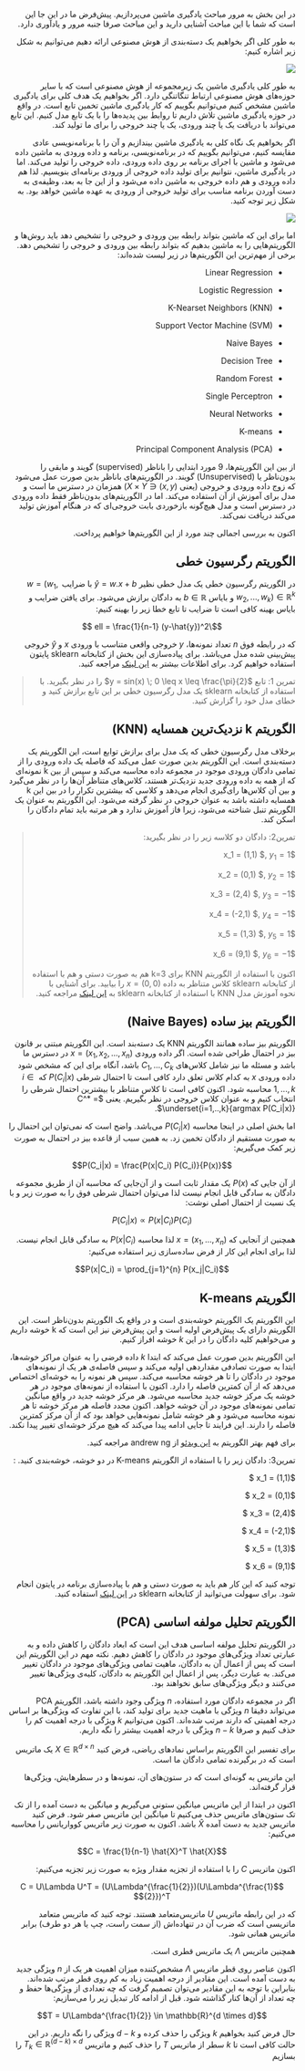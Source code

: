 <div dir="rtl" align='right'>

در این بخش به مرور مباحث یادگیری ماشین می‌پردازیم. پیش‌فرض ما در این جا این است که شما با این مباحث آشنایی دارید و این مباحث صرفا جنبه مرور و یادآوری دارد.

به طور کلی اگر بخواهیم یک دسته‌بندی از هوش مصنوعی ارائه دهیم می‌توانیم به شکل زیر اشاره کنیم:

![](AI_field.png)

به طور کلی یادگیری ماشین یک زیرمجموعه از هوش مصنوعی است که با سایر حوزه‌های هوش مصنوعی ارتباط تنگاتنگی دارد. اگر بخواهیم یک هدف کلی برای یادگیری ماشین مشخص کنیم می‌توانیم بگوییم که کار یادگیری ماشین تخمین تابع است. در واقع در حوزه یادگیری ماشین تلاش داریم تا روابط بین پدیده‌ها را با یک تابع مدل کنیم. این تابع می‌تواند با دریافت یک یا چند ورودی، یک یا چند خروجی را برای ما تولید کند.

اگر بخواهیم یک نگاه کلی به یادگیری ماشین بیندازیم و آن را با برنامه‌نویسی عادی مقایسه کنیم، می‌توانیم بگوییم که در برنامه‌نویسی، برنامه و داده ورودی به ماشین داده می‌شود و ماشین با اجرای برنامه بر روی داده ورودی، داده خروجی را تولید می‌کند. اما در یادگیری ماشین، نتوانیم برای تولید داده خروجی از ورودی برنامه‌ای بنویسیم. لذا هم داده ورودی و هم داده خروجی به ماشین داده می‌شود و از این جا به بعد، وظیفه‌ی به دست آوردن برنامه مناسب برای تولید خروجی از ورودی به عهده ماشین خواهد بود. به شکل زیر توجه کنید.

![](com.png)



اما برای این که ماشین بتواند رابطه بین ورودی و خروجی را تشخیص دهد باید روش‌ها و الگوریتم‌هایی را به ماشین بدهیم که بتواند رابطه بین ورودی و خروجی را تشخیص دهد. برخی از مهم‌ترین این الگوریتم‌ها در زیر لیست شده‌اند:

- Linear Regression

- Logistic Regression

- K-Nearset Neighbors (KNN)

- Support Vector Machine (SVM)

- Naive Bayes

- Decision Tree

- Random Forest

- Single Perceptron

- Neural Networks

- K-means

- Principal Component Analysis (PCA)


از بین این الگوریتم‌ها، 9 مورد ابتدایی را باناظر (supervised) گویند و مابقی را بدون‌ناظر یا (Unsupervised) گویند. در الگوریتم‌های باناظر بدین صورت عمل می‌شود که زوج داده ورودی و خروجی (یعنی ${(x,y) \in X \times Y}$) همزمان در دسترس ما است و مدل برای آموزش از آن استفاده می‌کند. اما در الگوریتم‌های بدون‌ناظر فقط داده ورودی در دسترس است و مدل هیچ‌گونه بازخوردی بابت خروجی‌ای که در هنگام آموزش تولید می‌کند دریافت نمی‌کند. 

اکنون به بررسی اجمالی چند مورد از این الگوریتم‌ها خواهیم پرداخت. 

## الگوریتم رگرسیون خطی

در الگوریتم رگرسیون خطی یک مدل خطی نظیر $\hat{y} = w.x + b$ با ضرایب $w=(w_1, w_2 ,..., w_k) \in \mathbb{R}^k$ و بایاس $b \in \mathbb{R}$ به دادگان برازش می‌شود. برای یافتن ضرایب و بایاس بهینه کافی است تا ضرایب تا تابع خطا زیر را بهینه  کنیم:

$$\ell = \frac{1}{n-1} (y-\hat{y})^2 $$

که در رابطه فوق $n$ تعداد نمونه‌ها،  $y$ خروجی واقعی متناسب با ورودی $x$  و $\hat{y}$ خروجی پیش‌بینی شده مدل می‌باشد. برای پیاده‌سازی این بخش از کتابخانه sklearn پایتون استفاده خواهیم کرد. برای اطلاعات بیشتر به [این لینک](https://scikit-learn.org/stable/modules/generated/sklearn.linear_model.LinearRegression.html) مراجعه کنید. 





> تمرین 1: تابع $y = sin(x) \;  0 \leq x \leq \frac{\pi}{2}$ را در نظر بگیرید. با استفاده از کتابخانه sklearn یک مدل رگرسیون خطی بر این تابع برازش کنید و خطای مدل خود را گزارش کنید.



## الگوریتم k نزدیک‌ترین همسایه (KNN)

برخلاف مدل رگرسیون خطی که یک مدل برای برازش توابع است، این الگوریتم یک دسته‌بندی است. این الگوریتم بدین صورت عمل می‌کند که فاصله یک داده ورودی را از تمامی دادگان ورودی موجود در مجموعه داده محاسبه می‌کند و سپس از بین k نمونه‌ای که از همه به داده ورودی جدید نزدیک‌تر هستند، کلاس‌های متناظر آن‌ها را در نظر می‌گیرد و بین آن کلاس‌ها رای‌گیری انجام می‌دهد و کلاسی که بیشترین تکرار را در بین این k همسایه داشته باشد به عنوان خروجی در نظر گرفته می‌شود. این الگوریتم به عنوان یک الگوریتم تنبل شناخته می‌شود، زیرا فاز آموزش ندارد و هر مرتبه باید تمام دادگان را اسکن کند.



> تمرین2: دادگان دو کلاسه زیر را در نظر بگیرید:
>
> $x_1  = (1,1) $, $y_1 = 1$
>
> $x_2  = (0,1) $, $y_2 = 1$
>
> $x_3  = (2,4) $, $y_3 = -1$
>
> $x_4  = (-2,1) $, $y_4 = -1$
>
> $x_5  = (1,3) $, $y_5 = 1$
>
> $x_6  = (9,1) $, $y_6 = -1$
>
> اکنون با استفاده از الگوریتم KNN برای k=3 هم به صورت دستی و هم با استفاده از کتابخانه sklearn  کلاس متناظر به داده $x=(0, 0)$ را بیابید. برای آشنایی با نحوه آموزش مدل KNN با استفاده از کتابخانه sklearn  به [این لینک](https://scikit-learn.org/stable/modules/generated/sklearn.neighbors.KNeighborsClassifier.html) مراجعه کنید.



## الگوریتم بیز ساده (Naive Bayes)

الگوریتم بیز ساده همانند الگوریتم KNN یک دسته‌بند است. این الگوریتم مبتنی بر قانون بیز در احتمال طراحی شده است. اگر داده ورودی $x=(x_1, x_2, ..., x_n)$ در دسترس ما باشد و مسئله ما نیز شامل کلاس‌های $C_1, ..., C_k$ باشد، آنگاه برای این که مشخص شود داده ورودی $x$ به کدام کلاس تعلق دارد کافی است تا احتمال شرطی $P(C_i|x)$ که $i \in {1, ..., k}$ محاسبه شود. اکنون کافی است تا کلاس متناظر با بیشترین احتمال شرطی را انتخاب کنیم و به عنوان کلاس خروجی در نظر بگیریم. یعنی $C^* = \underset{i=1,..,k}{argmax P(C_i|x)}$.

اما بخش اصلی در اینجا محاسبه $P(C_i|x)$ می‌باشد. واضح است که نمی‌توان این احتمال را به صورت مستقیم از دادگان تخمین زد. به همین سبب از قاعده بیز در احتمال به صورت زیر کمک می‌گیریم:

 $$P(C_i|x) = \frac{P(x|C_i) P(C_i)}{P(x)}$$

از آن جایی که $P(x)$ یک مقدار ثابت است و از آن‌جایی که محاسبه آن از طریق مجموعه دادگان به سادگی قابل انجام نیست لذا می‌توان احتمال شرطی فوق را به صورت زیر و با یک نسبت از احتمال اصلی نوشت:

$$P(C_i|x) \propto P(x|C_i) P(C_i)$$

همچنین از آنجایی که $x=(x_1, ..., x_n)$ لذا محاسبه $P(x|C_i)$ به سادگی قابل انجام نیست. لذا  برای انجام این کار از فرض ساده‌سازی زیر استفاده می‌کنیم:

$$P(x|C_i) = \prod_{j=1}^{n} P(x_j|C_i)$$



## الگوریتم K-means

این الگوریتم یک الگوریتم خوشه‌بندی است و در واقع یک الگوریتم بدون‌ناظر است. این الگوریتم دارای یک پیش‌فرض اولیه است و این پیش‌فرض نیز این است که k خوشه داریم و می‌خواهیم کلیه دادگان را در این $k$  خوشه افراز کنیم. 

این الگوریتم بدین صورت عمل می‌کند که ابتدا $k$ داده فرضی را به عنوان مراکز خوشه‌ها، ابتدا به صورت تصادفی مقداردهی اولیه می‌کند و سپس فاصله‌ی  هر یک از نمونه‌های موجود در دادگان را تا هر خوشه محاسبه می‌کند. سپس هر نمونه را به خوشه‌ای اختصاص می‌دهد که از آن کمترین فاصله را دارد. اکنون با استفاده از نمونه‌های موجود در هر خوشه یک مرکز خوشه جدید محاسبه می‌شود. هر مرکز خوشه جدید در واقع میانگین تمامی نمونه‌های موجود در آن خوشه خواهد. اکنون مجدد فاصله هر مرکز خوشه تا هر نمونه محاسبه می‌شود و هر خوشه شامل نمونه‌هایی خواهد بود که از آن مرکز کمترین فاصله را دارند. این فرایند تا جایی ادامه پیدا می‌کند که هیچ مرکز خوشه‌ای تغییر پیدا نکند.

برای فهم بهتر الگوریتم به [این ویدئو](https://www.youtube.com/watch?v=hDmNF9JG3lo) از andrew ng  مراجعه کنید.



تمرین3: دادگان زیر را با استفاده از الگوریتم K-means در دو خوشه، خوشه‌بندی کنید.  :

$x_1  = (1,1) $

$x_2  = (0,1) $

$x_3  = (2,4) $

$x_4  = (-2,1) $

$x_5  = (1,3) $

$x_6  = (9,1) $

توجه کنید که این کار هم باید به صورت دستی و هم با پیاده‌سازی برنامه در پایتون انجام شود. برای سهولت می‌توانید از کتابخانه sklearn  در [این لینک](https://scikit-learn.org/stable/modules/generated/sklearn.cluster.KMeans.html) استفاده کنید.



## الگوریتم تحلیل مولفه اساسی (PCA)

در الگوریتم تحلیل مولفه اساسی هدف این است که ابعاد دادگان را کاهش داده و به عبارتی تعداد ویژگی‌های موجود در دادگان را کاهش دهیم. نکته مهم در این الگوریتم این است که پس از اعمال آن به دادگان، ماهیت تمامی ویژگی‌های موجود در دادگان تغییر می‌کند. به عبارت دیگر، پس از اعمال این الگوریتم به دادگان، کلیه‌ی ویژگی‌ها تغییر می‌کنند و دیگر ویژگی‌های سابق نخواهند بود.

اگر در مجموعه دادگان مورد استفاده، $n$ ویژگی وجود داشته باشد، الگوریتم PCA می‌تواند دقیقا $n$ ویژگی با ماهیت جدید برای تولید کند، با این تفاوت که ویژگی‌ها بر اساس درجه اهمیتی که دارند مرتب شده‌اند. اکنون می‌توانیم $k$ ویژگی با درجه اهمیت کم را حذف کنیم و صرفا $n-k$ ویژگی با درجه اهمیت بیشتر را نگه داریم.

برای تفسیر این الگوریتم براساس نمادهای ریاضی، فرض کنید $X \in \mathbb{R}^{d \times n}$ یک ماتریس است که در برگیرنده تمامی دادگان ما است. 

این ماتریس به گونه‌ای است که در ستون‌های آن، نمونه‌ها و در سطرهایش، ویژگی‌ها قرار گرفته‌اند. 

اکنون در ابتدا از این ماتریس میانگین ستونی می‌گیریم و میانگین به دست آمده را از تک تک ستون‌های ماتریس حذف می‌کنیم تا میانگین این ماتریس صفر شود. فرض کنید ماتریس جدید به دست آمده $\hat{X}$ باشد. اکنون به صورت زیر ماتریس کوواریانس را محاسبه می‌کنیم:

$$C = \frac{1}{n-1} \hat{X}^T \hat{X}$$ 

اکنون ماتریس $C$ را با استفاده از تجزیه مقدار ویژه به صورت زیر تجزیه می‌کنیم:

$$C = U\Lambda U^T = (U\Lambda^{\frac{1}{2}})(U\Lambda^{\frac{1}{2}})^T$$ 

که در این رابطه ماتریس $U$ ماتریس‌متعامد هستند. توجه کنید که ماتریس متعامد ماتریسی است که ضرب آن در تنهاده‌اش (از سمت راست، چپ یا هر دو طرف) برابر ماتریس همانی شود.

 همچنین ماتریس $\Lambda$ یک ماتریس قطری است. 

اکنون عناصر روی قطر ماتریس $\Lambda$ مشخص‌کننده میزان اهمیت هر یک از $n$ ویژگی جدید به دست آمده است. این مقادیر از درجه اهمیت زیاد به کم روی قطر مرتب شده‌اند. بنابراین با توجه به این مقادیر می‌توان تصمیم گرفت که چه تعدادی از ویژگی‌ها حفظ و چه تعداد از آن‌ها کنار گذاشته شود. قبل از ادامه کار تبدیل زیر را می‌سازیم:

$$T = U\Lambda^{\frac{1}{2}} \in \mathbb{R}^{d \times d}$$

حال فرض کنید بخواهیم $k$ ویژگی را حذف کرده و $d-k$ ویژگی را نگه داریم. در این حالت کافی است تا $k$ سطر از ماتریس $T$ را حذف کنیم و ماتریس $T_k \in \mathbb{R}^{(d-k) \times d}$ را بسازیم